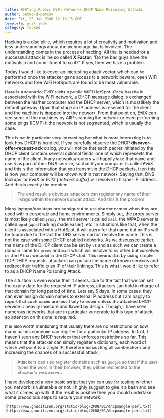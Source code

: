 ```yaml
---
title: R00Ting Public WiFi Networks DHCP Name Poisoning Attacks
author: petko-d-petkov
date: Fri, 25 Jan 2008 12:19:15 GMT
template: post.jade
category: fucked
---
```


Hacking is a discipline, which requires a lot of creativity and motivation and less understandings about the technology that is involved. The understanding comes in the process of hacking. All that is needed for a successful attack is the so called **X Factor**: "Do the bad guys have the motivation and commitment to do it?" If yes, then we have a problem.

Today I would like to cover an interesting attack vector, which can be performed once the attacker gains access to a network: beware, open WiFi networks and free WiFi HotSpots are found to be most vulnerable.

Here is a scenario: EvilX visits a public WiFi HotSpot. Once he/she is associated with the WiFI network, a DHCP message dialog is exchanged between the his/her computer and the DHCP server, which is most likely the default gateway. Upon that stage an IP address is reserved for the client and the machine is dropped into the network. From that point on, EvilX can see some of the machines by ARP scanning the network or even performing some pings (ICMP) if the network is not segmented, which is usually the case.

This is not in particular very interesting but what is more interesting is to look how DHCP is handled. If you carefully observe the DHCP **discover-offer-request-ack** dialog, you will notice that each packet initiated by the DHCP client contains several optional fields, one of which represents the name of the client. Many networks/routers will happily take that name and use it as part of their DNS service, so that if your computer is called _EvilX_ and this is the information that you transmit in the DHCP packets, then this is how your computer will be known within that network. Saying that, DNS lookups for _EvilX_ or _EvilX.[network suffix]_ will resolve to his/her IP address. And this is exactly the problem.

> The end result is obvious: attackers can register any name of their likings within the network under attack. And this is the problem.

Many laptops/desktops are configured to use shorter names when they are used within corporate and home environments. Simply put, the proxy server is most likely called `proxy`, the mail server is called `mail`, the WPAD server is called `wpad` (`wpad` hacking made easier), etc. In situations like that, when the client is associated with a HotSpot, it will query for that name but no IPs will be found due to the fact the DNS server cannot resolve the name. This is not the case with some DHCP enabled networks. As we discussed earlier, the name of the DHCP client can be set by us and as such we can create a domain name for `proxy` and `mail` which will resolve to no other but ourselves or the IP that we point in the DHCP chat. This means that by using simple UDP DHCP requests, attackers can poison the name of known services and redirect their traffic to an IP of their linkings. This is what I would like to refer to as a DHCP Name Poisoning Attack.

The situation is even worse then it seems. Due to the fact that we can set the expiry date for the requested IP address, attackers can hold in charge of that domain for long period of time. Lets say 5 days. In some cases, they can even assign domain names to external IP address but I am happy to report that such cases are less likely to occur unless the attacked DHCP service is heavily insecure and flawed by design. Though, I have seen numerous networks that are in particular vulnerable to this type of attack, so attention on this one is required.

It is also worth mentioning that usually there are no restrictions on how many names someone can register for a particular IP address. In fact, I haven't seen any DHCP services that enforces restrictions so far. This means that the attacker can simply register a dictionary, each word of which will point to a single IP, therefore exhausting all combinations and increasing the chances of a successful attack.

> Attackers can also register domains such as `google` so that if the user types the word in their browser, they will be redirected to the attacker's web server.

I have developed a very basic [script](http://www.gnucitizen.org/static/blog/2008/01/dhcpmangle-perl.txt) that you can use for testing whether you network is vulnerable or not. I highly suggest to give it a bash and see what it comes up with. If the result is positive then you should undertake some precocious steps to secure your network.

    [http://www.gnucitizen.org/static/blog/2008/01/dhcpmangle-perl.txt](http://www.gnucitizen.org/static/blog/2008/01/dhcpmangle-perl.txt)
